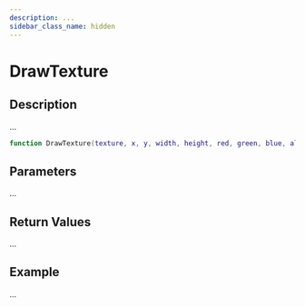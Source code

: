 ```yaml
---
description: ...
sidebar_class_name: hidden
---
```


# DrawTexture

## Description

...

```lua
function DrawTexture(texture, x, y, width, height, red, green, blue, alpha) --[[ ... ]] end
```

## Parameters

...

## Return Values

...

## Example

...

